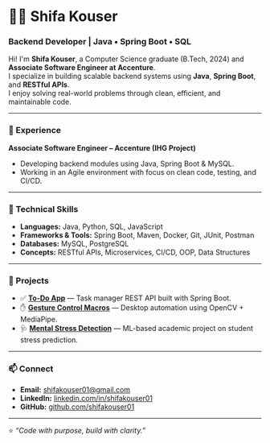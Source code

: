 # 👩‍💻 Shifa Kouser

### Backend Developer | Java • Spring Boot • SQL

Hi! I'm **Shifa Kouser**, a Computer Science graduate (B.Tech, 2024) and **Associate Software Engineer at Accenture**.  
I specialize in building scalable backend systems using **Java**, **Spring Boot**, and **RESTful APIs**.  
I enjoy solving real-world problems through clean, efficient, and maintainable code.

---

### 💼 Experience
**Associate Software Engineer – Accenture (IHG Project)**  
- Developing backend modules using Java, Spring Boot & MySQL.  
- Working in an Agile environment with focus on clean code, testing, and CI/CD.

---

### 🧠 Technical Skills
- **Languages:** Java, Python, SQL, JavaScript  
- **Frameworks & Tools:** Spring Boot, Maven, Docker, Git, JUnit, Postman  
- **Databases:** MySQL, PostgreSQL  
- **Concepts:** RESTful APIs, Microservices, CI/CD, OOP, Data Structures 
---

### 🚀 Projects
- ✅ **[To-Do App](https://github.com/shifakouser01/todo-springboot-app)** — Task manager REST API built with Spring Boot. 
- ✋ **[Gesture Control Macros](https://github.com/shifakouser01/gesture-control-macros)** — Desktop automation using OpenCV + MediaPipe.   
- 🩺 **[Mental Stress Detection](https://github.com/shifakouser01/mental-stress-detection-ml)** — ML-based academic project on student stress prediction.

---

### 📫 Connect
- **Email:** shifakouser01@gmail.com  
- **LinkedIn:** [linkedin.com/in/shifakouser01](https://linkedin.com/in/shifakouser01)  
- **GitHub:** [github.com/shifakouser01](https://github.com/shifakouser01)

---

⭐ *“Code with purpose, build with clarity.”*
